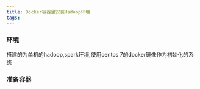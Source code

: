 ```yaml
---
title: Docker容器里安装Hadoop环境
tags:
---
```


### 环境
搭建的为单机的hadoop,spark环境,使用centos 7的docker镜像作为初始化的系统
### 准备容器

